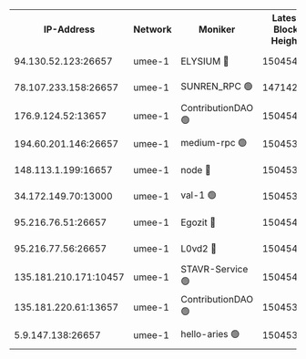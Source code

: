 


<table><tr><th>IP-Address</th><th>Network</th><th>Moniker</th><th>Latest Block Height</th><th>Earliest Block Height</th><th>Catching Up</th><th>Tx Index</th><th>Voting Power</th><th>Scan Time</th></tr><tr><td>94.130.52.123:26657</td><td>umee-1</td><td>ELYSIUM 🔴</td><td>15045439</td><td>3216011</td><td>False</td><td>off</td><td>27051184</td><td>2024-12-04T11:24:28.636376305UTC</td></tr><tr><td>78.107.233.158:26657</td><td>umee-1</td><td>SUNREN_RPC 🟢</td><td>14714211</td><td>13338194</td><td>False</td><td>on</td><td>0</td><td>2024-12-04T11:21:40.286910188UTC</td></tr><tr><td>176.9.124.52:13657</td><td>umee-1</td><td>ContributionDAO 🟢</td><td>15045403</td><td>13924595</td><td>False</td><td>on</td><td>0</td><td>2024-12-04T11:21:12.689299181UTC</td></tr><tr><td>194.60.201.146:26657</td><td>umee-1</td><td>medium-rpc 🟢</td><td>15045372</td><td>14648126</td><td>False</td><td>on</td><td>0</td><td>2024-12-04T11:18:20.954778879UTC</td></tr><tr><td>148.113.1.199:16657</td><td>umee-1</td><td>node 🔴</td><td>15045364</td><td>14696187</td><td>False</td><td>off</td><td>1636217</td><td>2024-12-04T11:17:48.303331841UTC</td></tr><tr><td>34.172.149.70:13000</td><td>umee-1</td><td>val-1 🟢</td><td>15045394</td><td>14743001</td><td>False</td><td>off</td><td>0</td><td>2024-12-04T11:20:21.024705961UTC</td></tr><tr><td>95.216.76.51:26657</td><td>umee-1</td><td>Egozit 🔴</td><td>15045439</td><td>14945439</td><td>False</td><td>off</td><td>38567609</td><td>2024-12-04T11:24:28.288890176UTC</td></tr><tr><td>95.216.77.56:26657</td><td>umee-1</td><td>L0vd2 🔴</td><td>15045459</td><td>14945459</td><td>False</td><td>off</td><td>38345193</td><td>2024-12-04T11:26:17.872991990UTC</td></tr><tr><td>135.181.210.171:10457</td><td>umee-1</td><td>STAVR-Service 🟢</td><td>15045446</td><td>14994501</td><td>False</td><td>on</td><td>0</td><td>2024-12-04T11:25:05.027351305UTC</td></tr><tr><td>135.181.220.61:13657</td><td>umee-1</td><td>ContributionDAO 🟢</td><td>15045362</td><td>15040517</td><td>False</td><td>off</td><td>0</td><td>2024-12-04T11:17:34.326027051UTC</td></tr><tr><td>5.9.147.138:26657</td><td>umee-1</td><td>hello-aries 🟢</td><td>15045393</td><td>15044461</td><td>False</td><td>off</td><td>0</td><td>2024-12-04T11:20:14.846361784UTC</td></tr></table>